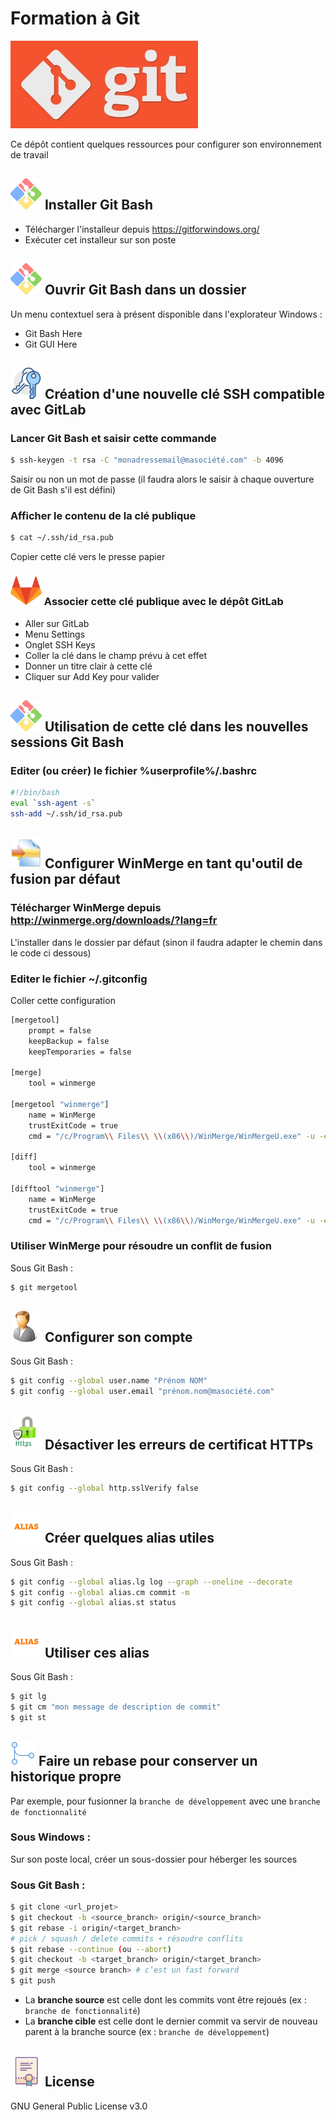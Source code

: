 # Formation à Git

![](https://github.com/HIMBER/FormationGit/blob/master/Private/Images/git.jpg)

Ce dépôt contient quelques ressources pour configurer son environnement de travail

## ![](https://github.com/HIMBER/FormationGit/blob/master/Private/Images/GitBash.png) Installer Git Bash
- Télécharger l'installeur depuis https://gitforwindows.org/
- Exécuter cet installeur sur son poste
 
## ![](https://github.com/HIMBER/FormationGit/blob/master/Private/Images/GitBash.png) Ouvrir Git Bash dans un dossier
Un menu contextuel sera à présent disponible dans l'explorateur Windows :
- Git Bash Here
- Git GUI Here

## ![](https://github.com/HIMBER/FormationGit/blob/master/Private/Images/SSH.png) Création d'une nouvelle clé SSH compatible avec GitLab

### Lancer Git Bash et saisir cette commande

```sh
$ ssh-keygen -t rsa -C "monadressemail@masociété.com" -b 4096
```

Saisir ou non un mot de passe (il faudra alors le saisir à chaque ouverture de Git Bash s'il est défini)

### Afficher le contenu de la clé publique

```sh
$ cat ~/.ssh/id_rsa.pub
```

Copier cette clé vers le presse papier

### ![](https://github.com/HIMBER/FormationGit/blob/master/Private/Images/GitLab.png) Associer cette clé publique avec le dépôt GitLab

- Aller sur GitLab
- Menu Settings
- Onglet SSH Keys
- Coller la clé dans le champ prévu à cet effet
- Donner un titre clair à cette clé
- Cliquer sur Add Key pour valider

## ![](https://github.com/HIMBER/FormationGit/blob/master/Private/Images/GitBash.png) Utilisation de cette clé dans les nouvelles sessions Git Bash

### Editer (ou créer) le fichier %userprofile%/.bashrc

```sh
#!/bin/bash
eval `ssh-agent -s`
ssh-add ~/.ssh/id_rsa.pub
```

## ![](https://github.com/HIMBER/FormationGit/blob/master/Private/Images/WinMerge.png) Configurer WinMerge en tant qu'outil de fusion par défaut

### Télécharger WinMerge depuis http://winmerge.org/downloads/?lang=fr

L'installer dans le dossier par défaut (sinon il faudra adapter le chemin dans le code ci dessous)

### Editer le fichier ~/.gitconfig

Coller cette configuration

```sh
[mergetool]
    prompt = false
    keepBackup = false
    keepTemporaries = false

[merge]
    tool = winmerge

[mergetool "winmerge"]
    name = WinMerge
    trustExitCode = true
    cmd = "/c/Program\\ Files\\ \\(x86\\)/WinMerge/WinMergeU.exe" -u -e -dl \"Local\" -dr \"Remote\" $LOCAL $REMOTE $MERGED

[diff]
    tool = winmerge

[difftool "winmerge"]
    name = WinMerge
    trustExitCode = true
    cmd = "/c/Program\\ Files\\ \\(x86\\)/WinMerge/WinMergeU.exe" -u -e $LOCAL $REMOTE
```

### Utiliser WinMerge pour résoudre un conflit de fusion

Sous Git Bash :

```sh
$ git mergetool
```

## ![](https://github.com/HIMBER/FormationGit/blob/master/Private/Images/Compte.png) Configurer son compte

Sous Git Bash :

```sh
$ git config --global user.name "Prénom NOM"
$ git config --global user.email "prénom.nom@masociété.com"
```

## ![](https://github.com/HIMBER/FormationGit/blob/master/Private/Images/Https.png) Désactiver les erreurs de certificat HTTPs

Sous Git Bash :

```sh
$ git config --global http.sslVerify false
```

## ![](https://github.com/HIMBER/FormationGit/blob/master/Private/Images/Alias.png) Créer quelques alias utiles

Sous Git Bash :

```sh
$ git config --global alias.lg log --graph --oneline --decorate
$ git config --global alias.cm commit -m
$ git config --global alias.st status
```

## ![](https://github.com/HIMBER/FormationGit/blob/master/Private/Images/Alias.png) Utiliser ces alias

Sous Git Bash :

```sh
$ git lg
$ git cm "mon message de description de commit"
$ git st
```

## ![](https://github.com/HIMBER/FormationGit/blob/master/Private/Images/Merge.png) Faire un rebase pour conserver un historique propre

Par exemple, pour fusionner la `branche de développement` avec une `branche de fonctionnalité`

### Sous Windows :

Sur son poste local, créer un sous-dossier pour héberger les sources

### Sous Git Bash :

```sh
$ git clone <url_projet> 
$ git checkout -b <source_branch> origin/<source_branch> 
$ git rebase -i origin/<target_branch>
# pick / squash / delete commits + résoudre conflits
$ git rebase --continue (ou --abort)
$ git checkout -b <target_branch> origin/<target_branch> 
$ git merge <source branch> # c’est un fast forward 
$ git push
```

- La **branche source** est celle dont les commits vont être rejoués (ex : `branche de fonctionnalité`)
- La **branche cible** est celle dont le dernier commit va servir de nouveau parent à la branche source (ex : `branche de développement`)

![](https://github.com/HIMBER/FormationGit/blob/master/Private/Images/Licence.png) License
----

GNU General Public License v3.0
